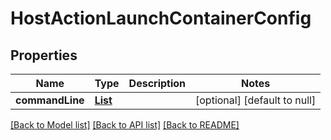 # HostActionLaunchContainerConfig
## Properties

Name | Type | Description | Notes
------------ | ------------- | ------------- | -------------
**commandLine** | [**List**](string.md) |  | [optional] [default to null]

[[Back to Model list]](../README.md#documentation-for-models) [[Back to API list]](../README.md#documentation-for-api-endpoints) [[Back to README]](../README.md)

